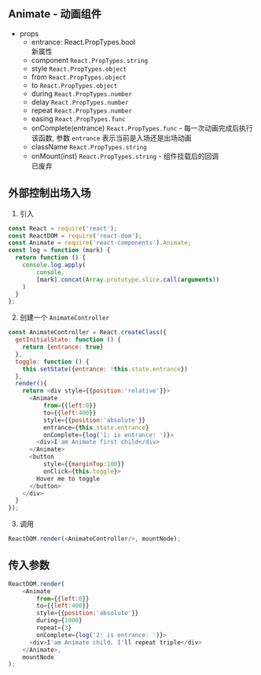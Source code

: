 ## Animate - 动画组件
+ props
  + entrance: React.PropTypes.bool <div class="info">新属性</div>
  + component `React.PropTypes.string`
  + style `React.PropTypes.object`
  + from `React.PropTypes.object`
  + to `React.PropTypes.object`  
  + during `React.PropTypes.number`
  + delay `React.PropTypes.number`
  + repeat `React.PropTypes.number` 
  + easing `React.PropTypes.func`
  + onComplete(entrance) `React.PropTypes.func` - 每一次动画完成后执行该函数,
    参数 `entrance` 表示当前是入场还是出场动画
  + className `React.PropTypes.string`
  + onMount(inst) `React.PropTypes.string` - 组件挂载后的回调 <div
  class="error">已废弃</div>

## 外部控制出场入场
1. 引入
```JavaScript
const React = require('react');
const ReactDOM = require('react-dom');
const Animate = require('react-components').Animate;
const log = function (mark) {
  return function () {
    console.log.apply(
        console,
        [mark].concat(Array.prototype.slice.call(arguments))
    )
  }
};
```
 
2. 创建一个 `AnimateController`
```JavaScript
const AnimateController = React.createClass({
  getInitialState: function () {
    return {entrance: true}
  },
  toggle: function () {
    this.setState({entrance: !this.state.entrance})
  },
  render(){
    return <div style={{position:'relative'}}>
      <Animate
          from={{left:0}}
          to={{left:400}}
          style={{position:'absolute'}}
          entrance={this.state.entrance}
          onComplete={log('1: is entrance: ')}>
        <div>I'am Animate first child</div>
      </Animate>
      <button
          style={{marginTop:100}}
          onClick={this.toggle}>
        Hover me to toggle
      </button>
    </div>
  }
});
```

3. 调用
```JavaScript
ReactDOM.render(<AnimateController/>, mountNode);
```

## 传入参数
```JavaScript
ReactDOM.render(
    <Animate
        from={{left:0}}
        to={{left:400}}
        style={{position:'absolute'}}
        during={1000}
        repeat={3}
        onComplete={log('2: is entrance: ')}>
      <div>I'am Animate child. I'll repeat triple</div>
    </Animate>,
    mountNode
);
```